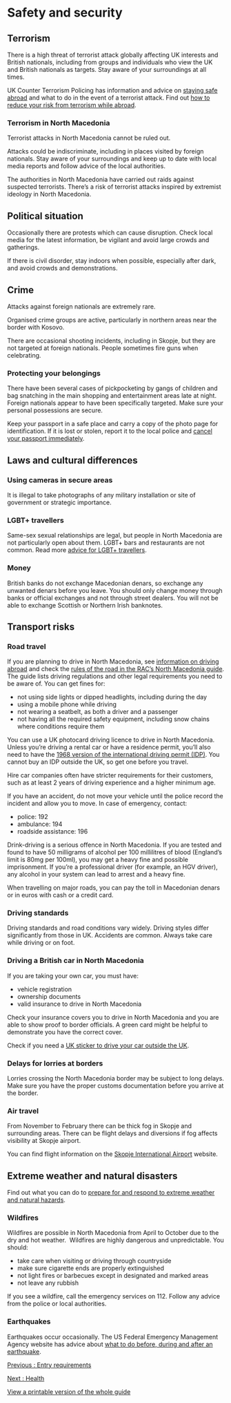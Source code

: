 # Safety and security

## Terrorism

There is a high threat of terrorist attack globally affecting UK interests and British nationals, including from groups and individuals who view the UK and British nationals as targets. Stay aware of your surroundings at all times.

UK Counter Terrorism Policing has information and advice on [staying safe abroad](https://www.counterterrorism.police.uk/safetyadvice/) and what to do in the event of a terrorist attack. Find out [how to reduce your risk from terrorism while abroad](https://www.gov.uk/guidance/reduce-your-risk-from-terrorism-while-abroad).

### Terrorism in North Macedonia

Terrorist attacks in North Macedonia cannot be ruled out.

Attacks could be indiscriminate, including in places visited by foreign nationals. Stay aware of your surroundings and keep up to date with local media reports and follow advice of the local authorities.

The authorities in North Macedonia have carried out raids against suspected terrorists. There’s a risk of terrorist attacks inspired by extremist ideology in North Macedonia.

## Political situation

Occasionally there are protests which can cause disruption. Check local media for the latest information, be vigilant and avoid large crowds and gatherings.

If there is civil disorder, stay indoors when possible, especially after dark, and avoid crowds and demonstrations.

## Crime

Attacks against foreign nationals are extremely rare.

Organised crime groups are active, particularly in northern areas near the border with Kosovo.

There are occasional shooting incidents, including in Skopje, but they are not targeted at foreign nationals. People sometimes fire guns when celebrating.

### Protecting your belongings

There have been several cases of pickpocketing by gangs of children and bag snatching in the main shopping and entertainment areas late at night. Foreign nationals appear to have been specifically targeted. Make sure your personal possessions are secure.

Keep your passport in a safe place and carry a copy of the photo page for identification. If it is lost or stolen, report it to the local police and [cancel your passport immediately](https://www.gov.uk/report-a-lost-or-stolen-passport).

## Laws and cultural differences

### Using cameras in secure areas

It is illegal to take photographs of any military installation or site of government or strategic importance.

### LGBT+ travellers

Same-sex sexual relationships are legal, but people in North Macedonia are not particularly open about them. LGBT+ bars and restaurants are not common. Read more [advice for LGBT+ travellers](https://www.gov.uk/lesbian-gay-bisexual-and-transgender-foreign-travel-advice).

### Money

British banks do not exchange Macedonian denars, so exchange any unwanted denars before you leave. You should only change money through banks or official exchanges and not through street dealers. You will not be able to exchange Scottish or Northern Irish banknotes.

## Transport risks

### Road travel

If you are planning to drive in North Macedonia, see [information on driving abroad](https://www.gov.uk/driving-abroad) and check the [rules of the road in the RAC’s North Macedonia guide](https://www.rac.co.uk/drive/travel/country/macedonia/). The guide lists driving regulations and other legal requirements you need to be aware of. You can get fines for:

* not using side lights or dipped headlights, including during the day
* using a mobile phone while driving
* not wearing a seatbelt, as both a driver and a passenger
* not having all the required safety equipment, including snow chains where conditions require them

You can use a UK photocard driving licence to drive in North Macedonia. Unless you’re driving a rental car or have a residence permit, you’ll also need to have the [1968 version of the international driving permit (IDP)](https://www.gov.uk/driving-abroad/international-driving-permit). You cannot buy an IDP outside the UK, so get one before you travel.

Hire car companies often have stricter requirements for their customers, such as at least 2 years of driving experience and a higher minimum age.

If you have an accident, do not move your vehicle until the police record the incident and allow you to move. In case of emergency, contact:

* police: 192
* ambulance: 194
* roadside assistance: 196

Drink-driving is a serious offence in North Macedonia. If you are tested and found to have 50 milligrams of alcohol per 100 millilitres of blood (England’s limit is 80mg per 100ml), you may get a heavy fine and possible imprisonment. If you’re a professional driver (for example, an HGV driver), any alcohol in your system can lead to arrest and a heavy fine.

When travelling on major roads, you can pay the toll in Macedonian denars or in euros with cash or a credit card.

### Driving standards

Driving standards and road conditions vary widely. Driving styles differ significantly from those in UK. Accidents are common. Always take care while driving or on foot.

### Driving a British car in North Macedonia

If you are taking your own car, you must have:

* vehicle registration
* ownership documents
* valid insurance to drive in North Macedonia

Check your insurance covers you to drive in North Macedonia and you are able to show proof to border officials. A green card might be helpful to demonstrate you have the correct cover.

Check if you need a [UK sticker to drive your car outside the UK](https://www.gov.uk/displaying-number-plates/flags-identifiers-and-stickers).

### Delays for lorries at borders

Lorries crossing the North Macedonia border may be subject to long delays. Make sure you have the proper customs documentation before you arrive at the border.

### Air travel

From November to February there can be thick fog in Skopje and surrounding areas. There can be flight delays and diversions if fog affects visibility at Skopje airport.

You can find flight information on the [Skopje International Airport](https://skp.airports.com.mk/en-EN/) website.

## Extreme weather and natural disasters

Find out what you can do to [prepare for and respond to extreme weather and natural hazards](https://www.gov.uk/guidance/tropical-cyclones).

### Wildfires

Wildfires are possible in North Macedonia from April to October due to the dry and hot weather.  Wildfires are highly dangerous and unpredictable. You should:

* take care when visiting or driving through countryside
* make sure cigarette ends are properly extinguished
* not light fires or barbecues except in designated and marked areas
* not leave any rubbish

If you see a wildfire, call the emergency services on 112.
Follow any advice from the police or local authorities.

### Earthquakes

Earthquakes occur occasionally. The US Federal Emergency Management Agency website has advice about [what to do before, during and after an earthquake](https://www.ready.gov/earthquakes).

[Previous
:
Entry requirements](/foreign-travel-advice/north-macedonia/entry-requirements)

[Next
:
Health](/foreign-travel-advice/north-macedonia/health)

[View a printable version of the whole guide](/foreign-travel-advice/north-macedonia/print)